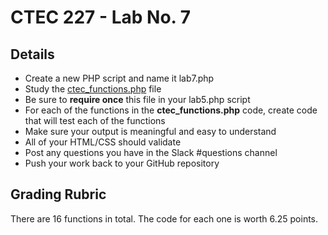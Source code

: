 # CTEC 227 - Lab No. 7

## Details

- Create a new PHP script and name it lab7.php
- Study the [ctec_functions.php](inc/ctec_functions.php) file 
- Be sure to **require once** this file in your lab5.php script
- For each of the functions in the **ctec_functions.php** code, create code that will test each of the functions
- Make sure your output is meaningful and easy to understand
- All of your HTML/CSS should validate
- Post any questions you have in the Slack #questions channel
- Push your work back to your GitHub repository

## Grading Rubric

There are 16 functions in total. The code for each one is worth 6.25 points.